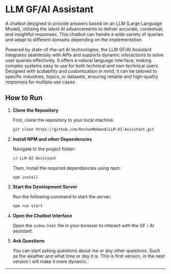 # LLM GF/AI Assistant

A chatbot designed to provide answers based on an LLM (Large Language Model), utilizing the latest AI advancements to deliver accurate, contextual, and insightful responses. This chatbot can handle a wide variety of queries and adapt to different domains depending on the implementation.

Powered by state-of-the-art AI technologies, the LLM GF/AI Assistant integrates seamlessly with APIs and supports dynamic interactions to solve user queries effectively. It offers a natural language interface, making complex systems easy to use for both technical and non-technical users. Designed with scalability and customization in mind, it can be tailored to specific industries, topics, or datasets, ensuring reliable and high-quality responses for multiple use cases.


## How to Run

1. **Clone the Repository**

   First, clone the repository to your local machine:
   ```bash
   git clone https://github.com/RoshanMomand/LLM-AI-Assistant.git
   ```

2. **Install NPM and other Dependencies**

   Navigate to the project folder:
   ```bash
   cd LLM-AI-Assistant
   ```

   Then, install the required dependencies using npm:
   ```bash
   npm install
   ```

4. **Start the Development Server**

   Run the following command to start the server:
   ```bash
   npm run start
   ```

4. **Open the Chatbot Interface**

   Open the `index.html` file in your browser to interact with the GF / AI assistant.


5. **Ask Questions**

   You can start asking questions about me or any other questions. Such as the weather and what time or day it is. 
    This is first version, in the next version i will make it more dynamic.  
---

